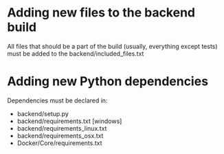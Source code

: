 # Adding new files to the backend build

All files that should be a part of the build (usually, everything except tests) must be added to the backend/included_files.txt


# Adding new Python dependencies

Dependencies must be declared in:

* backend/setup.py
* backend/requirements.txt [windows]
* backend/requirements_linux.txt
* backend/requirements_osx.txt
* Docker/Core/requirements.txt


